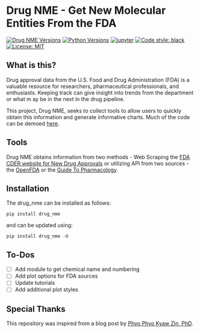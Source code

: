 # Drug NME - Get New Molecular Entities From the FDA
[![Drug NME Versions](https://img.shields.io/pypi/v/drug_nme.svg?label=Drug_NME&color=blue)](https://pypi.org/project/drug-nme/)
[![Python Versions](https://img.shields.io/pypi/pyversions/drug_nme?style=flat&logo=python&logoColor=white)](https://pypi.org/project/drug-nme/)
[![jupyter](https://img.shields.io/badge/Jupyter-Notebook-F37626.svg?style=flat&logo=Jupyter)](https://jupyterlab.readthedocs.io/en/stable)
[![Code style: black](https://img.shields.io/badge/code%20style-black-000000.svg)](https://github.com/psf/black)
[![License: MIT](https://img.shields.io/badge/License-MIT-green.svg)](https://opensource.org/licenses/MIT)

## What is this?
Drug approval data from the U.S. Food and Drug Administration (FDA) is a valuable resource for researchers, 
pharmaceutical professionals, and enthusiasts. Keeping track can give insight into trends from the department or what m
ay be in the next in the drug pipeline.   

This project, Drug NME, seeks to collect tools to allow users to quickly obtain this information and generate informative 
charts. Much of the code can be demoed [here](/Tutorials).

## Tools
Drug NME obtains information from two methods - Web Scraping the [FDA CDER website for New Drug Approvals](https://www.fda.gov/drugs/development-approval-process-drugs/novel-drug-approvals-fda)
or utilizing API from two sources - the [OpenFDA](https://open.fda.gov) or the [Guide To Pharmacology](https://www.guidetopharmacology.org/webServices.jsp).

## Installation
The drug_nme can be installed as follows:
```
pip install drug_nme
```

and can be updated using:
```
pip install drug_nme -U
```

## To-Dos
- [ ] Add module to get chemical name and numbering
- [ ] Add plot options for FDA sources
- [ ] Update tutorials
- [ ] Add additional plot styles

## Special Thanks
This repository was inspired from a blog post by [Phyo Phyo Kyaw Zin, PhD](https://drzinph.com/how-to-scrape-fda-drug-approval-data-with-python/). 

